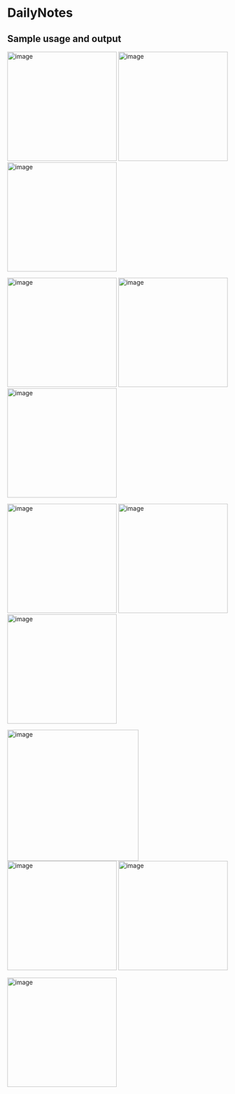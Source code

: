 # DailyNotes

## Sample usage and output

<img src="output_images/p1.jpg" alt="image" width="250"/> <img src="output_images/p1_1.jpg" alt="image" width="250"/> <img src="output_images/p1_2.jpg" alt="image" width="250"/>


<img src="output_images/p1_3.jpg" alt="image" width="250"/> <img src="output_images/p1_4.jpg" alt="image" width="250"/> <img src="output_images/p2.jpg" alt="image" width="250"/> 

<img src="output_images/p2_1.jpg" alt="image" width="250"/> <img src="output_images/p3.jpg" alt="image" width="250"/> <img src="output_images/p4.jpg" alt="image" width="250"/>

 <img src="output_images/p5.jpg" alt="image" width="300"/> <img src="output_images/p6.jpg" alt="image" width="250"/> <img src="output_images/p7.jpg" alt="image" width="250"/>

<img src="output_images/p8.jpg" alt="image" width="250"/>
